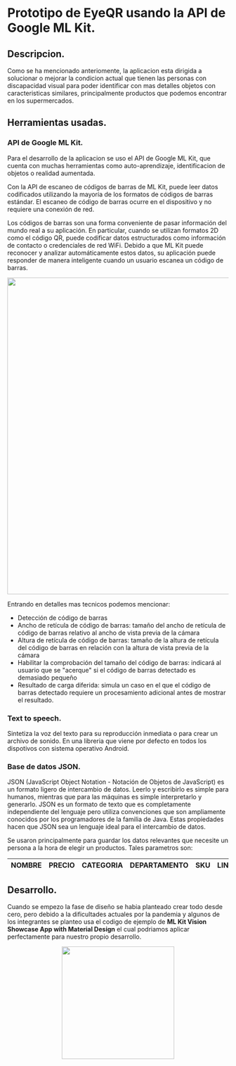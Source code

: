 # Prototipo de EyeQR usando la API de Google ML Kit.

## Descripcion.
Como se ha mencionado anteriomente, la aplicacion esta dirigida a solucionar o mejorar la condicion actual que tienen las personas con discapacidad visual para poder identificar con mas detalles objetos con caracteristicas similares, principalmente productos que podemos encontrar en los supermercados.

## Herramientas usadas.
### API de Google ML Kit.
Para el desarrollo de la aplicacion se uso el API de Google ML Kit, que cuenta con muchas herramientas como auto-aprendizaje, identificacion de objetos o realidad aumentada.

Con la API de escaneo de códigos de barras de ML Kit, puede leer datos codificados utilizando la mayoría de los formatos de códigos de barras estándar. El escaneo de código de barras ocurre en el dispositivo y no requiere una conexión de red.

Los códigos de barras son una forma conveniente de pasar información del mundo real a su aplicación. En particular, cuando se utilizan formatos 2D como el código QR, puede codificar datos estructurados como información de contacto o credenciales de red WiFi. Debido a que ML Kit puede reconocer y analizar automáticamente estos datos, su aplicación puede responder de manera inteligente cuando un usuario escanea un código de barras.

<img src="https://i.imgur.com/4e4csFD.png" width="720"/>

Entrando en detalles mas tecnicos podemos mencionar:
- Detección de código de barras
- Ancho de retícula de código de barras: tamaño del ancho de retícula de código de barras relativo al ancho de vista previa de la cámara
- Altura de retícula de código de barras: tamaño de la altura de retícula del código de barras en relación con la altura de vista previa de la cámara
- Habilitar la comprobación del tamaño del código de barras: indicará al usuario que se "acerque" si el código de barras detectado es demasiado pequeño
- Resultado de carga diferida: simula un caso en el que el código de barras detectado requiere un procesamiento adicional antes de mostrar el resultado.

### Text to speech.
Sintetiza la voz del texto para su reproducción inmediata o para crear un archivo de sonido. En una libreria que viene por defecto en todos los dispotivos con sistema operativo Android.

### Base de datos JSON.
JSON (JavaScript Object Notation - Notación de Objetos de JavaScript) es un formato ligero de intercambio de datos. Leerlo y escribirlo es simple para humanos, mientras que para las máquinas es simple interpretarlo y generarlo. JSON es un formato de texto que es completamente independiente del lenguaje pero utiliza convenciones que son ampliamente conocidos por los programadores de la familia de Java. Estas propiedades hacen que JSON sea un lenguaje ideal para el intercambio de datos.

Se usaron principalmente para guardar los datos relevantes que necesite un persona a la hora de elegir un productos. Tales parametros son:

|NOMBRE          |PRECIO  |CATEGORIA  |DEPARTAMENTO |SKU  |LINK |
|----------------|--------|-----------|-------------|-----|-----|

## Desarrollo.
Cuando se empezo la fase de diseño se habia planteado crear todo desde cero, pero debido a la dificultades actuales por la pandemia y algunos de los integrantes se planteo usa el codigo de ejemplo de **ML Kit Vision Showcase App with Material Design** el cual podriamos aplicar perfectamente para nuestro propio desarrollo.

<center> <img src="https://github.com/googlesamples/mlkit/raw/master/android/material-showcase/screenshots/live_barcode.gif" width="256"/> </center>
